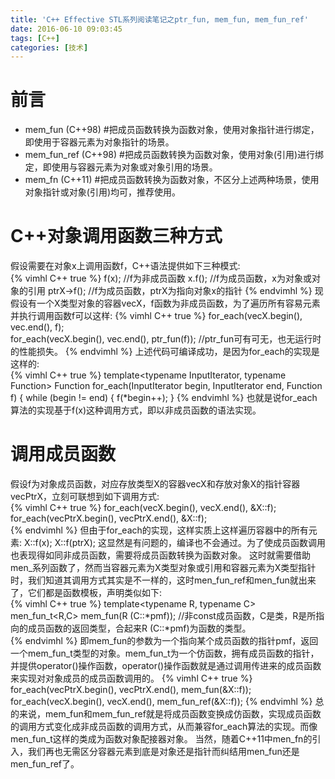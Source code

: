 ```yaml
---
title: 'C++ Effective STL系列阅读笔记之ptr_fun, mem_fun, mem_fun_ref'
date: 2016-06-10 09:03:45
tags: [C++]
categories: [技术]  
---
```

# 前言  
* mem_fun     (C++98)  #把成员函数转换为函数对象，使用对象指针进行绑定，即使用于容器元素为对象指针的场景。  
* mem_fun_ref (C++98)  #把成员函数转换为函数对象，使用对象(引用)进行绑定，即使用与容器元素为对象或对象引用的场景。  
* mem_fn      (C++11)  #把成员函数转换为函数对象，不区分上述两种场景，使用对象指针或对象(引用)均可，推荐使用。   
<!-- more -->
# C++对象调用函数三种方式  
假设需要在对象x上调用函数f，C++语法提供如下三种模式:  
{% vimhl C++ true %}
 f(x);            //f为非成员函数
 x.f();           //f为成员函数，x为对象或对象的引用
 ptrX->f();       //f为成员函数，ptrX为指向对象x的指针
{% endvimhl %}
现假设有一个X类型对象的容器vecX，f函数为非成员函数，为了遍历所有容易元素并执行调用函数f可以这样:
{% vimhl C++ true %}
 for_each(vecX.begin(), vec.end(), f);  
 for_each(vecX.begin(), vec.end(), ptr_fun(f));  //ptr_fun可有可无，也无运行时的性能损失。
{% endvimhl %}
上述代码可编译成功，是因为for_each的实现是这样的:  
{% vimhl C++ true %}
 template<typename InputIterator, typename Function>
 Function for_each(InputIterator begin, InputIterator end, Function f) {
     while (begin != end) {
        f(*begin++);
 }
{% endvimhl %}
也就是说for_each算法的实现基于f(x)这种调用方式，即以非成员函数的语法实现。

# 调用成员函数  
假设f为对象成员函数，对应存放类型X的容器vecX和存放对象X的指针容器vecPtrX，立刻可联想到如下调用方式:  
{% vimhl C++ true %}
 for_each(vecX.begin(), vecX.end(), &X::f);  
 for_each(vecPtrX.begin(), vecPtrX.end(), &X::f);  
{% endvimhl %}
但由于for_each的实现，这样实质上这样遍历容器中的所有元素: X::f(x); X::f(ptrX); 这显然是有问题的，编译也不会通过。为了使成员函数调用也表现得如同非成员函数，需要将成员函数转换为函数对象。
这时就需要借助men_系列函数了，然而当容器元素为X类型对象或引用和容器元素为X类型指针时，我们知道其调用方式其实是不一样的，这时men_fun_ref和men_fun就出来了，它们都是函数模板，声明类似如下:  
{% vimhl C++ true %}
 template<typename R, typename C>  
 men_fun_t<R,C> mem_fun(R (C::*pmf));  //非const成员函数，C是类，R是所指向的成员函数的返回类型，合起来R (C::*pmf)为函数的类型。  
{% endvimhl %}
即mem_fun的参数为一个指向某个成员函数的指针pmf，返回一个mem_fun_t类型的对象。mem_fun_t为一个仿函数，拥有成员函数的指针，并提供operator()操作函数，operator()操作函数就是通过调用传进来的成员函数来实现对对象成员的成员函数调用的。
{% vimhl C++ true %}
 for_each(vecPtrX.begin(), vecPtrX.end(), mem_fun(&X::f));
 for_each(vecX.begin(), vecX.end(), mem_fun_ref(&X::f));
{% endvimhl %}
总的来说，mem_fun和mem_fun_ref就是将成员函数变换成仿函数，实现成员函数的调用方式变化成非成员函数的调用方式，从而兼容for_each算法的实现。而像men_fun_t这样的类成为函数对象配接器对象。
当然，随着C++11中men_fn的引入，我们再也无需区分容器元素到底是对象还是指针而纠结用men_fun还是men_fun_ref了。
